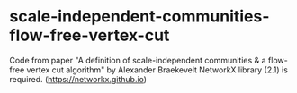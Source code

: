 # scale-independent-communities-flow-free-vertex-cut
Code from paper "A definition of scale-independent communities &amp; a flow-free vertex cut algorithm" by Alexander Braekevelt
NetworkX library (2.1) is required. (https://networkx.github.io)
